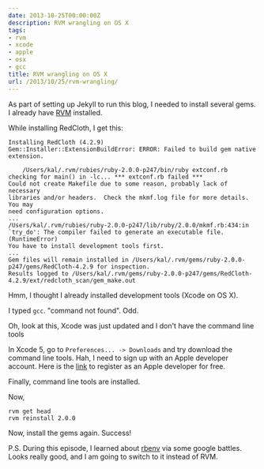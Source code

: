 ```yaml
---
date: 2013-10-25T00:00:00Z
description: RVM wrangling on OS X
tags:
- rvm
- xcode
- apple
- osx
- gcc
title: RVM wrangling on OS X
url: /2013/10/25/rvm-wrangling/
---
```


As part of setting up Jekyll to run this blog, I needed to install several gems. I already have [RVM](https://rvm.io/) installed.

While installing RedCloth, I get this:

```
Installing RedCloth (4.2.9)
Gem::Installer::ExtensionBuildError: ERROR: Failed to build gem native extension.

    /Users/kal/.rvm/rubies/ruby-2.0.0-p247/bin/ruby extconf.rb
checking for main() in -lc... *** extconf.rb failed ***
Could not create Makefile due to some reason, probably lack of necessary
libraries and/or headers.  Check the mkmf.log file for more details.  You may
need configuration options.
...
/Users/kal/.rvm/rubies/ruby-2.0.0-p247/lib/ruby/2.0.0/mkmf.rb:434:in `try_do': The compiler failed to generate an executable file. (RuntimeError)
You have to install development tools first.
...
Gem files will remain installed in /Users/kal/.rvm/gems/ruby-2.0.0-p247/gems/RedCloth-4.2.9 for inspection.
Results logged to /Users/kal/.rvm/gems/ruby-2.0.0-p247/gems/RedCloth-4.2.9/ext/redcloth_scan/gem_make.out
```

Hmm, I thought I already installed development tools (Xcode on OS X).

I typed `gcc`. "command not found". Odd.

Oh, look at this, Xcode was just updated and I don't have the command line tools

In Xcode 5, go to `Preferences... -> Downloads` and try download the command line tools. Hah, I need to sign up with an Apple developer account. Here is the [link](https://developer.apple.com/register/) to register as an Apple developer for free.

Finally, command line tools are installed.

Now,

```
rvm get head 
rvm reinstall 2.0.0
```

Now, install the gems again. Success!

P.S. During this episode, I learned about [rbenv](https://github.com/sstephenson/rbenv) via some google battles. Looks really good, and I am going to switch to it instead of RVM.
